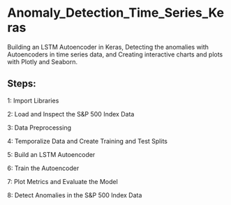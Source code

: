 # Anomaly_Detection_Time_Series_Keras

Building an LSTM Autoencoder in Keras, Detecting the anomalies with Autoencoders in time series data, and Creating interactive charts and plots with Plotly and Seaborn.

## Steps:
1: Import Libraries


2: Load and Inspect the S&P 500 Index Data


3: Data Preprocessing

4: Temporalize Data and Create Training and Test Splits


5: Build an LSTM Autoencoder

6: Train the Autoencoder

7: Plot Metrics and Evaluate the Model

8: Detect Anomalies in the S&P 500 Index Data

